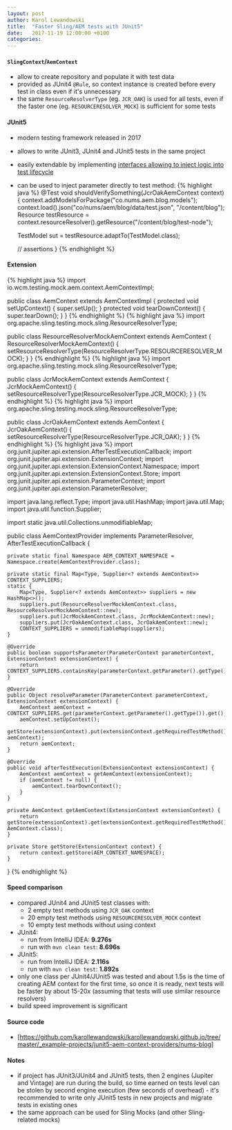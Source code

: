 ```yaml
---
layout: post
author: Karol Lewandowski
title:  "Faster Sling/AEM tests with JUnit5"
date:   2017-11-19 12:00:00 +0100
categories:
---
```

#### `SlingContext`/`AemContext`
- allow to create repository and populate it with test data
- provided as JUnit4 `@Rule`, so context instance is created before every test in class even if it's unnecessary
- the same `ResourceResolverType` (eg. `JCR_OAK`) is used for all tests, even if the faster one (eg. `RESOURCERESOLVER_MOCK`) is sufficient for some tests

#### JUnit5
- modern testing framework released in 2017
- allows to write JUnit3, JUnit4 and JUnit5 tests in the same project
- easily extendable by implementing [interfaces allowing to inject logic into test lifecycle][junit5-extensions-lifecycle-callbacks]
- can be used to inject parameter directly to test method:
{% highlight java %}
@Test
void shouldVerifySomething(JcrOakAemContext context) {
    context.addModelsForPackage("co.nums.aem.blog.models");
    context.load().json("co/nums/aem/blog/data/test.json", "/content/blog");
    Resource testResource = context.resourceResolver().getResource("/content/blog/test-node");

    TestModel sut = testResource.adaptTo(TestModel.class);

    // assertions
}
{% endhighlight %}

#### Extension
{% highlight java %}
import io.wcm.testing.mock.aem.context.AemContextImpl;

public class AemContext extends AemContextImpl {
    protected void setUpContext() {
        super.setUp();
    }
    protected void tearDownContext() {
        super.tearDown();
    }
}
{% endhighlight %}
{% highlight java %}
import org.apache.sling.testing.mock.sling.ResourceResolverType;

public class ResourceResolverMockAemContext extends AemContext {
    ResourceResolverMockAemContext() {
        setResourceResolverType(ResourceResolverType.RESOURCERESOLVER_MOCK);
    }
}
{% endhighlight %}
{% highlight java %}
import org.apache.sling.testing.mock.sling.ResourceResolverType;

public class JcrMockAemContext extends AemContext {
    JcrMockAemContext() {
        setResourceResolverType(ResourceResolverType.JCR_MOCK);
    }
}
{% endhighlight %}
{% highlight java %}
import org.apache.sling.testing.mock.sling.ResourceResolverType;

public class JcrOakAemContext extends AemContext {
    JcrOakAemContext() {
        setResourceResolverType(ResourceResolverType.JCR_OAK);
    }
}
{% endhighlight %}
{% highlight java %}
import org.junit.jupiter.api.extension.AfterTestExecutionCallback;
import org.junit.jupiter.api.extension.ExtensionContext;
import org.junit.jupiter.api.extension.ExtensionContext.Namespace;
import org.junit.jupiter.api.extension.ExtensionContext.Store;
import org.junit.jupiter.api.extension.ParameterContext;
import org.junit.jupiter.api.extension.ParameterResolver;

import java.lang.reflect.Type;
import java.util.HashMap;
import java.util.Map;
import java.util.function.Supplier;

import static java.util.Collections.unmodifiableMap;

public class AemContextProvider implements ParameterResolver, AfterTestExecutionCallback {

    private static final Namespace AEM_CONTEXT_NAMESPACE = Namespace.create(AemContextProvider.class);

    private static final Map<Type, Supplier<? extends AemContext>> CONTEXT_SUPPLIERS;
    static {
        Map<Type, Supplier<? extends AemContext>> suppliers = new HashMap<>();
        suppliers.put(ResourceResolverMockAemContext.class, ResourceResolverMockAemContext::new);
        suppliers.put(JcrMockAemContext.class, JcrMockAemContext::new);
        suppliers.put(JcrOakAemContext.class, JcrOakAemContext::new);
        CONTEXT_SUPPLIERS = unmodifiableMap(suppliers);
    }

    @Override
    public boolean supportsParameter(ParameterContext parameterContext, ExtensionContext extensionContext) {
        return CONTEXT_SUPPLIERS.containsKey(parameterContext.getParameter().getType());
    }

    @Override
    public Object resolveParameter(ParameterContext parameterContext, ExtensionContext extensionContext) {
        AemContext aemContext = CONTEXT_SUPPLIERS.get(parameterContext.getParameter().getType()).get();
        aemContext.setUpContext();
        getStore(extensionContext).put(extensionContext.getRequiredTestMethod(), aemContext);
        return aemContext;
    }

    @Override
    public void afterTestExecution(ExtensionContext extensionContext) {
        AemContext aemContext = getAemContext(extensionContext);
        if (aemContext != null) {
            aemContext.tearDownContext();
        }
    }

    private AemContext getAemContext(ExtensionContext extensionContext) {
        return getStore(extensionContext).get(extensionContext.getRequiredTestMethod(), AemContext.class);
    }

    private Store getStore(ExtensionContext context) {
        return context.getStore(AEM_CONTEXT_NAMESPACE);
    }
}
{% endhighlight %}

#### Speed comparison
- compared JUnit4 and JUnit5 test classes with:
  - 2 empty test methods using `JCR_OAK` context
  - 20 empty test methods using `RESOURCERESOLVER_MOCK` context
  - 10 empty test methods without using context
- JUnit4:
  - run from IntelliJ IDEA: **9.276s**
  - run with `mvn clean test`: **8.696s**
- JUnit5:
  - run from IntelliJ IDEA: **2.116s**
  - run with `mvn clean test`: **1.892s**
- only one class per JUnit4/JUnit5 was tested and about 1.5s is the time of creating AEM context for the first time, so once it is ready, next tests will be faster by about 15-20x (assuming that tests will use similar resource resolvers)
- build speed improvement is significant

#### Source code
- [https://github.com/karollewandowski/karollewandowski.github.io/tree/master/_example-projects/junit5-aem-context-providers/nums-blog]

#### Notes
- if project has JUnit3/JUnit4 and JUnit5 tests, then 2 engines (Jupiter and Vintage) are run during the build, so time earned on tests level can be stolen by second engine execution (few seconds of overhead) - it's recommended to write only JUnit5 tests in new projects and migrate tests in existing ones
- the same approach can be used for Sling Mocks (and other Sling-related mocks)


[junit5-extensions-lifecycle-callbacks]: http://junit.org/junit5/docs/current/user-guide/#extensions-lifecycle-callbacks
